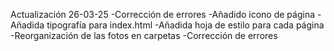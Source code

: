 Actualización 26-03-25
-Corrección de errores
-Añadido icono de página
-Añadida tipografía para index.html
-Añadida hoja de estilo para cada página
-Reorganización de las fotos en carpetas
-Corrección de errores

